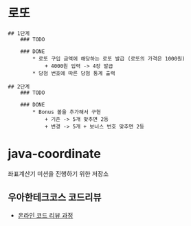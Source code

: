# 로또
    ## 1단계
        ### TODO

        ### DONE
            * 로또 구입 금액에 해당하는 로또 발급 (로또의 가격은 1000원)
                + 4000원 입력 -> 4장 발급
            * 당첨 번호에 따른 당첨 통계 출력

    ## 2단계
        ### TODO

        ### DONE
            * Bonus 볼을 추가해서 구현
                + 기존 -> 5개 맞추면 2등
                + 변경 -> 5개 + 보너스 번호 맞추면 2등




# java-coordinate
좌표계산기 미션을 진행하기 위한 저장소

## 우아한테크코스 코드리뷰
* [온라인 코드 리뷰 과정](https://github.com/woowacourse/woowacourse-docs/blob/master/maincourse/README.md)
